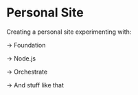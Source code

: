 # Personal Site

Creating a personal site experimenting with:

-> Foundation

-> Node.js

-> Orchestrate

-> And stuff like that
